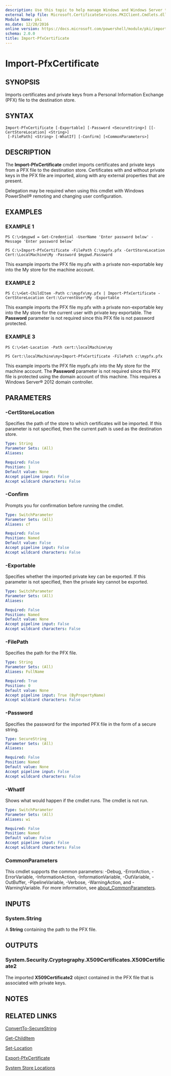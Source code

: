 ```yaml
---
description: Use this topic to help manage Windows and Windows Server technologies with Windows PowerShell.
external help file: Microsoft.CertificateServices.PKIClient.Cmdlets.dll-Help.xml
Module Name: pki
ms.date: 12/20/2016
online version: https://docs.microsoft.com/powershell/module/pki/import-pfxcertificate?view=windowsserver2016-ps&wt.mc_id=ps-gethelp
schema: 2.0.0
title: Import-PfxCertificate
---
```


# Import-PfxCertificate

## SYNOPSIS
Imports certificates and private keys from a Personal Information Exchange (PFX) file to the destination store.

## SYNTAX

```
Import-PfxCertificate [-Exportable] [-Password <SecureString>] [[-CertStoreLocation] <String>]
 [-FilePath] <String> [-WhatIf] [-Confirm] [<CommonParameters>]
```

## DESCRIPTION
The **Import-PfxCertificate** cmdlet imports certificates and private keys from a PFX file to the destination store.
Certificates with and without private keys in the PFX file are imported, along with any external properties that are present.

Delegation may be required when using this cmdlet with Windows PowerShell® remoting and changing user configuration.

## EXAMPLES

### EXAMPLE 1
```
PS C:\>$mypwd = Get-Credential -UserName 'Enter password below' -Message 'Enter password below'

PS C:\>Import-PfxCertificate -FilePath C:\mypfx.pfx -CertStoreLocation Cert:\LocalMachine\My -Password $mypwd.Password
```

This example imports the PFX file my.pfx with a private non-exportable key into the My store for the machine account.

### EXAMPLE 2
```
PS C:\>Get-ChildItem -Path c:\mypfx\my.pfx | Import-PfxCertificate -CertStoreLocation Cert:\CurrentUser\My -Exportable
```

This example imports the PFX file my.pfx with a private non-exportable key into the My store for the current user with private key exportable.
The **Password** parameter is not required since this PFX file is not password protected.

### EXAMPLE 3
```
PS C:\>Set-Location -Path cert:\localMachine\my

PS Cert:\localMachine\my>Import-PfxCertificate -FilePath c:\mypfx.pfx
```

This example imports the PFX file mypfx.pfx into the My store for the machine account.
The **Password** parameter is not required since this PFX file is protected using the domain account of this machine.
This requires a Windows Server® 2012 domain controller.

## PARAMETERS

### -CertStoreLocation
Specifies the path of the store to which certificates will be imported.
If this parameter is not specified, then the current path is used as the destination store.

```yaml
Type: String
Parameter Sets: (All)
Aliases: 

Required: False
Position: 1
Default value: None
Accept pipeline input: False
Accept wildcard characters: False
```

### -Confirm
Prompts you for confirmation before running the cmdlet.

```yaml
Type: SwitchParameter
Parameter Sets: (All)
Aliases: cf

Required: False
Position: Named
Default value: False
Accept pipeline input: False
Accept wildcard characters: False
```

### -Exportable
Specifies whether the imported private key can be exported.
If this parameter is not specified, then the private key cannot be exported.

```yaml
Type: SwitchParameter
Parameter Sets: (All)
Aliases: 

Required: False
Position: Named
Default value: None
Accept pipeline input: False
Accept wildcard characters: False
```

### -FilePath
Specifies the path for the PFX file.

```yaml
Type: String
Parameter Sets: (All)
Aliases: FullName

Required: True
Position: 0
Default value: None
Accept pipeline input: True (ByPropertyName)
Accept wildcard characters: False
```

### -Password
Specifies the password for the imported PFX file in the form of a secure string.

```yaml
Type: SecureString
Parameter Sets: (All)
Aliases: 

Required: False
Position: Named
Default value: None
Accept pipeline input: False
Accept wildcard characters: False
```

### -WhatIf
Shows what would happen if the cmdlet runs.
The cmdlet is not run.

```yaml
Type: SwitchParameter
Parameter Sets: (All)
Aliases: wi

Required: False
Position: Named
Default value: False
Accept pipeline input: False
Accept wildcard characters: False
```

### CommonParameters
This cmdlet supports the common parameters: -Debug, -ErrorAction, -ErrorVariable, -InformationAction, -InformationVariable, -OutVariable, -OutBuffer, -PipelineVariable, -Verbose, -WarningAction, and -WarningVariable. For more information, see [about_CommonParameters](https://go.microsoft.com/fwlink/?LinkID=113216).

## INPUTS

### System.String
A **String** containing the path to the PFX file.

## OUTPUTS

### System.Security.Cryptography.X509Certificates.X509Certificate2
The imported **X509Certificate2** object contained in the PFX file that is associated with private keys.

## NOTES

## RELATED LINKS

[ConvertTo-SecureString](https://go.microsoft.com/fwlink/p/?LinkID=293933)

[Get-ChildItem](https://go.microsoft.com/fwlink/p/?LinkId=290488)

[Set-Location](https://go.microsoft.com/fwlink/p/?LinkID=293912)

[Export-PfxCertificate](./Export-PfxCertificate.md)

[System Store Locations](https://docs.microsoft.com/windows/desktop/seccrypto/system-store-locations)

